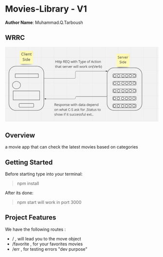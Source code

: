 # Movies-Library - V1

**Author Name**: Muhammad.Q.Tarboush

## WRRC

![WRRC](./WRRC.png)

## Overview

a movie app that can check the latest movies based on categories

## Getting Started

Before starting type into your terminal:

> npm install

After its done:
> npm start
will work in port 3000

## Project Features

We have the following routes :

- / , will lead you to the move object
- /favorite , for your favorites movies
- /err , for testing errors "dev purpose"
